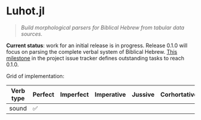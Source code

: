 # Luhot.jl

> *Build morphological parsers for Biblical Hebrew from tabular data sources*.

**Current status**:  work for an initial release is in progress.  Release 0.1.0 will focus on parsing the complete verbal system of Biblical Hebrew.  [This milestone](https://github.com/neelsmith/Luhot.jl/milestone/1) in the project issue tracker defines outstanding tasks to reach 0.1.0.


Grid of implementation:

| Verb type | Perfect | Imperfect | Imperative | Jussive | Corhortative | Infinitives | Participles | waw-consecutive |
| --- | --- | --- | --- | --- | --- | --- | --- | --- |
| sound | ✅ |  |  |  |  |  | |  |